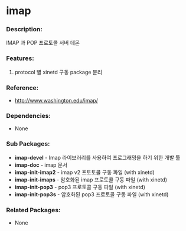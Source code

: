 # imap

### Description:
IMAP 과 POP 프로토콜 서버 데몬

### Features:
1. protocol 별 xinetd 구동 package 분리

### Reference:
* http://www.washington.edu/imap/

### Dependencies:
* None

### Sub Packages:
* **imap-devel** - Imap 라이브러리를 사용하여 프로그래밍을 하기 위한 개발 툴
* **imap-doc** - imap 문서
* **imap-init-imap2** - imap v2 프토토콜 구동 파일 (with xinetd)
* **imap-init-imaps** - 암호화된 imap 프로토콜 구동 파일 (with xinetd)
* **imap-init-pop3** - pop3 프로토콜 구동 파일 (with xinetd)
* **imap-init-pop3s** - 암호화된 pop3 프로토콜 구동 파일 (with xinetd)

### Related Packages:
* None